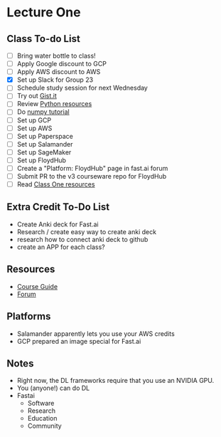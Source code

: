 # Lecture One

## Class To-do List
- [ ] Bring water bottle to class!
- [ ] Apply Google discount to GCP
- [ ] Apply AWS discount to AWS
- [x] Set up Slack for Group 23
- [ ] Schedule study session for next Wednesday
- [ ] Try out [Gist.it](https://jupyter-contrib-nbextensions.readthedocs.io/en/latest/nbextensions/gist_it/readme.html)
- [ ] Review [Python resources](https://forums.fast.ai/t/recommended-python-learning-resources/26888)
- [ ] Do [numpy tutorial](https://forums.fast.ai/t/recommended-python-learning-resources/26888)
- [ ] Set up GCP
- [ ] Set up AWS
- [ ] Set up Paperspace
- [ ] Set up Salamander
- [ ] Set up SageMaker
- [ ] Set up FloydHub
- [ ] Create a "Platform: FloydHub" page in fast.ai forum
- [ ] Submit PR to the v3 courseware repo for FloydHub
- [ ] Read [Class One resources](https://forums.fast.ai/t/lesson-1-class-discussion-and-resources/27332)

## Extra Credit To-Do List
- Create Anki deck for Fast.ai
- Research / create easy way to create anki deck
- research how to connect anki deck to github
- create an APP for each class?


## Resources
- [Course Guide](http://course-v3.fast.ai/index.html)
- [Forum](https://forums.fast.ai/c/part1-v3)


## Platforms
- Salamander apparently lets you use your AWS credits
- GCP prepared an image special for Fast.ai

## Notes
- Right now, the DL frameworks require that you use an NVIDIA GPU.
- You (anyone!) can do DL
- Fastai
  - Software
  - Research
  - Education
  - Community
